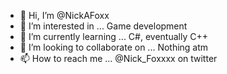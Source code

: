 - 👋 Hi, I’m @NickAFoxx
- 👀 I’m interested in ... Game development
- 🌱 I’m currently learning ... C#, eventually C++
- 💞️ I’m looking to collaborate on ... Nothing atm
- 📫 How to reach me ... @Nick_Foxxxx on twitter

<!---
NickAFoxx/NickAFoxx is a ✨ special ✨ repository because its `README.md` (this file) appears on your GitHub profile.
You can click the Preview link to take a look at your changes.
--->
